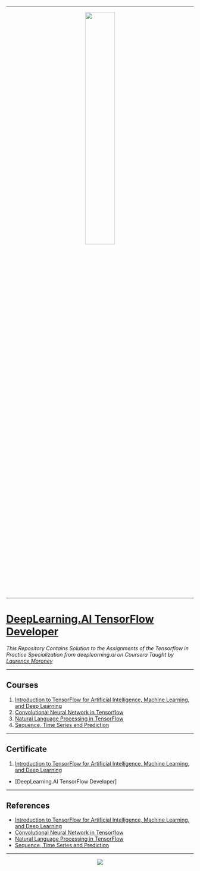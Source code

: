 ----------------------------------------------------------------------------------------
<p align="center"><img width="40%" src="https://drlux.github.io/deeplearningai/logo.png" /></p>

-------------------------------------------------------------------------------------------

# [DeepLearning.AI TensorFlow Developer](https://www.coursera.org/specializations/tensorflow-in-practice)
*This Repository Contains Solution to the Assignments of the Tensorflow in Practice Specialization from deeplearning.ai on Coursera Taught by [Laurence Moroney](https://www.coursera.org/instructor/lmoroney)*

--------------------------------------------------------------------------------------------

## Courses
1. [Introduction to TensorFlow for Artificial Intelligence, Machine Learning, and Deep Learning](https://github.com/shantanu1109/DeepLearning.AI-Tensorflow-Developer-Coursera/tree/main/Course-1-Introduction%20to%20TensorFlow%20for%20Artificial%20Intelligence%2C%20Machine%20Learning%2C%20and%20Deep%20Learning)
2. [Convolutional Neural Network in Tensorflow](https://github.com/shantanu1109/DeepLearning.AI-Tensorflow-Developer-Coursera/tree/main/Course-2-Convolutional%20Neural%20Networks%20in%20TensorFlow!)
3. [Natural Language Processing in TensorFlow](https://github.com/shantanu1109/DeepLearning.AI-Tensorflow-Developer-Coursera/tree/main/Course-3-Natural%20Language%20Processing%20in%20TensorFlow!)
4. [Sequence, Time Series and Prediction](https://github.com/shantanu1109/DeepLearning.AI-Tensorflow-Developer-Coursera/tree/main/Course-4-Sequences%2C%20Time%20Series%20and%20Prediction!)

-------------------------------------------------------------------------------------------------------------

## Certificate

1. [Introduction to TensorFlow for Artificial Intelligence, Machine Learning, and Deep Learning](https://coursera.org/share/ec96cc492939f0f8627844210f98d3fd)
* [DeepLearning.AI TensorFlow Developer]

--------------------------------------------------------------------------------------------------------------

## References
* [Introduction to TensorFlow for Artificial Intelligence, Machine Learning, and Deep Learning](https://www.coursera.org/learn/introduction-tensorflow)
* [Convolutional Neural Network in Tensorflow](https://www.coursera.org/learn/convolutional-neural-networks-tensorflow)
* [Natural Language Processing in TensorFlow](https://www.coursera.org/learn/natural-language-processing-tensorflow)
* [Sequence, Time Series and Prediction](https://www.coursera.org/learn/tensorflow-sequences-time-series-and-prediction)

----------------------------------------------------------------------------------------------------------------

<p align="center">
 <img src="https://badges.pufler.dev/visits/shantanu1109/DeepLearning.AI TensorFlow Developer"/>
</p>  
